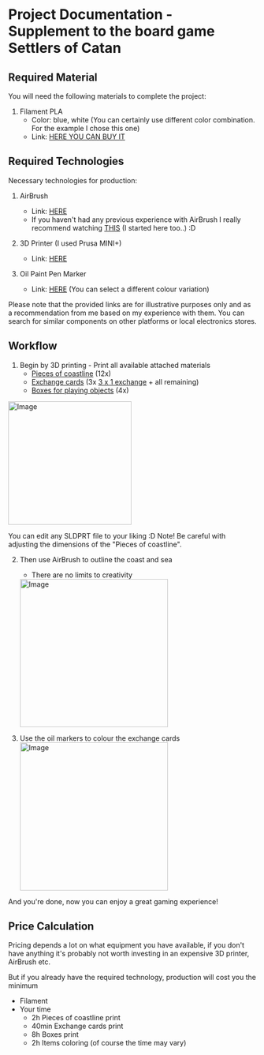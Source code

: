 
# Project Documentation - Supplement to the board game Settlers of Catan

## Required Material

You will need the following materials to complete the project:
1. Filament PLA
    - Color: blue, white (You can certainly use different color combination. For the example I chose this one)
    - Link: [HERE YOU CAN BUY IT](https://www.prusa3d.com/product/pearl-blue-pla-filament-1kg/)
    

## Required Technologies
Necessary technologies for production:

1. AirBrush
    - Link: [HERE](https://www.aliexpress.com/item/1005001970547422.html?spm=a2g0o.productlist.main.1.2cce4d03YQxWmW&algo_pvid=8b3f8e7d-286a-4f1c-9bbf)
    - If you haven't had any previous experience with AirBrush I really recommend watching [THIS](https://www.youtube.com/watch?v=2a9xuDa7gfs&t=1178s) (I started here too..) :D

2. 3D Printer (I used Prusa MINI+)
    - Link: [HERE](https://www.prusa3d.com/product/original-prusa-mini-kit-2/?gad=1&gclid=CjwKCAjw-IWkBhBTEiwA2exyO2PV1yUloRpDZJLgYFUV1rAJQzYntWmxgnZ57R80_eWWHrwOACBE2xoC1e0QAvD_BwE)

3. Oil Paint Pen Marker
    - Link: [HERE](https://www.aliexpress.com/item/4000835291994.html?spm=a2g0o.productlist.main.73.24ad6a58iJDqnd&algo_pvid=66fa2c26-af86-4fc4-8ca4-1323b0a56da8&algo_exp_id=66fa2c26-af86-4fc4-8ca4-1323b0a56da8-36&pdp_npi=3%40dis%21CZK%21259.93%21259.93%21%21%21%21%21%402145279016862926260987076d0790%2110000008707860643%21sea%21CZ%210&curPageLogUid=wQ5g1cAgfGpv) (You can select a different colour variation)

Please note that the provided links are for illustrative purposes only and as a recommendation from me based on my experience with them.
You can search for similar components on other platforms or local electronics stores.

## Workflow
    
1. Begin by 3D printing - Print all available attached materials
    - [Pieces of coastline](Border-Ready/Border_STL) (12x)
    - [Exchange cards](SmenaSTL) (3x [3 x 1 exchange](SmenaSTL/MMA-karta-smena.STL) + all remaining)
    - [Boxes for playing objects](Box) (4x)
<img src="Photo Documentation/Coastline_colored.jpg" alt="Image" width="250">

You can edit any SLDPRT file to your liking :D
Note! Be careful with adjusting the dimensions of the "Pieces of coastline".

        
2. Then use AirBrush to outline the coast and sea
    - There are no limits to creativity
    <img src="" alt="Image" width="300">
    
3. Use the oil markers to colour the exchange cards
    <img src="" alt="Image" width="300">
    

And you're done, now you can enjoy a great gaming experience!

## Price Calculation

Pricing depends a lot on what equipment you have available, if you don't have anything it's probably not worth investing in an expensive 3D printer, AirBrush etc.

But if you already have the required technology, production will cost you the minimum
- Filament
- Your time
    - 2h Pieces of coastline print
    - 40min Exchange cards print
    - 8h Boxes print
    - 2h Items coloring (of course the time may vary)
